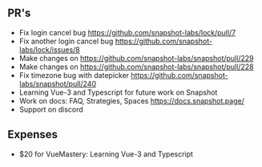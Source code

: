 ## PR's
- Fix login cancel bug https://github.com/snapshot-labs/lock/pull/7
- Fix another login cancel bug https://github.com/snapshot-labs/lock/issues/8
- Make changes on https://github.com/snapshot-labs/snapshot/pull/229
- Make changes on https://github.com/snapshot-labs/snapshot/pull/228
- Fix timezone bug with datepicker https://github.com/snapshot-labs/snapshot/pull/240
- Learning Vue-3 and Typescript for future work on Snapshot
- Work on docs: FAQ, Strategies, Spaces https://docs.snapshot.page/
- Support on discord


## Expenses
- $20 for VueMastery: Learning Vue-3 and Typescript
